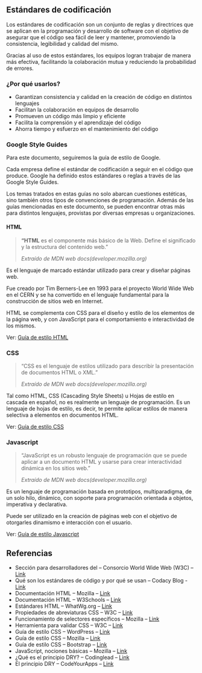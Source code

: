 ## **Estándares de codificación**

Los estándares de codificación son un conjunto de reglas y directrices que se aplican en la programación y desarrollo de software con el objetivo de asegurar que el código sea fácil de leer y mantener, promoviendo la consistencia, legibilidad y calidad del mismo.

Gracias al uso de estos estándares, los equipos logran trabajar de manera más efectiva, facilitando la colaboración mutua y reduciendo la probabilidad de errores.

### **¿Por qué usarlos?**

* Garantizan consistencia y calidad en la creación de código en distintos lenguajes
* Facilitan la colaboración en equipos de desarrollo
* Promueven un código más limpio y eficiente
* Facilita la comprensión y el aprendizaje del código
* Ahorra tiempo y esfuerzo en el mantenimiento del código

### **Google Style Guides**

Para este documento, seguiremos la guía de estilo de Google.

Cada empresa define el estándar de codificación a seguir en el código que produce. Google ha definido estos estándares o reglas a través de las Google Style Guides. 

Los temas tratados en estas guías no solo abarcan cuestiones estéticas, sino también otros tipos de convenciones de programación. Además de las guías mencionadas en este documento, se pueden encontrar otras más para distintos lenguajes, provistas por diversas empresas u organizaciones.

#### **HTML**

> **“HTML** es el componente más básico de la Web. Define el significado y la estructura del contenido web.” 
>
> _Extraído de MDN web docs(developer.mozilla.org)_

Es el lenguaje de marcado estándar utilizado para crear y diseñar páginas web. 

Fue creado por Tim Berners-Lee en 1993 para el proyecto World Wide Web en el CERN y se ha convertido en el lenguaje fundamental para la construcción de sitios web en Internet.

HTML se complementa con CSS para el diseño y estilo de los elementos de la página web, y con JavaScript para el comportamiento e interactividad de los mismos.

Ver: [Guía de estilo HTML](https://google.github.io/styleguide/htmlcssguide.html#HTML)

### **CSS**

> “CSS es el lenguaje de estilos utilizado para describir la presentación de documentos HTML o XML.”
>
> _Extraído de MDN web docs(developer.mozilla.org)_

Tal como HTML, CSS (Cascading Style Sheets) u Hojas de estilo en cascada en español, no es realmente un lenguaje de programación. Es un lenguaje de hojas de estilo, es decir, te permite aplicar estilos de manera selectiva a elementos en documentos HTML.

Ver: [Guía de estilo CSS](https://google.github.io/styleguide/htmlcssguide.html#CSS)

### **Javascript**

> “JavaScript es un robusto lenguaje de programación que se puede aplicar a un documento HTML y usarse para crear interactividad dinámica en los sitios web.”
>
> _Extraído de MDN web docs(developer.mozilla.org)_

Es un lenguaje de programación basada en prototipos, multiparadigma, de un solo hilo, dinámico, con soporte para programación orientada a objetos, imperativa y declarativa.

Puede ser utilizado en la creación de páginas web con el objetivo de otorgarles dinamismo e interacción con el usuario.

Ver: [Guía de estilo Javascript](https://google.github.io/styleguide/jsguide.html)

## Referencias

* Sección para desarrolladores del – Consorcio World Wide Web (W3C) – [Link](https://www.w3.org/developers/)
* Qué son los estándares de código y por qué se usan – Codacy Blog - [Link](https://blog.codacy.com/coding-standards-what-are-they-and-why-do-you-need-them/#:~:text=What%20are%20coding%20standards%3F,to%20build%20highly%20functional%20code.)
* Documentación HTML – Mozilla – [Link](https://developer.mozilla.org/en-US/docs/Web/HTML)
* Documentación HTML – W3Schools – [Link](https://www.w3schools.com/html/default.asp)
* Estándares HTML – WhatWg.org – [Link](https://html.spec.whatwg.org/)
* Propiedades de abreviaturas CSS – W3C – [Link](https://www.w3.org/TR/CSS21/about.html#shorthand)
* Funcionamiento de selectores específicos – Mozilla – [Link](https://developer.mozilla.org/en-US/docs/Web/CSS/Specificity)
* Herramienta para validar CSS – W3C – [Link](https://jigsaw.w3.org/css-validator/)
* Guía de estilo CSS – WordPress – [Link](https://developer.wordpress.org/coding-standards/wordpress-coding-standards/css/)
* Guía de estilo CSS – Mozilla – [Link](https://codeguide.co/#css)
* Guía de estilo CSS – Bootstrap – [Link](https://firefox-source-docs.mozilla.org/code-quality/coding-style/css_)
* JavaScript, nociones básicas – Mozilla – [Link](https://developer.mozilla.org/en-US/docs/Learn/Getting_started_with_the_web/JavaScript_basics)
* ¿Qué es el principio DRY? – Codinglead – [Link](https://codinglead.co/javascript/what-is-DRY-code)
* El principio DRY – CodeYourApps – [Link](https://codeyourapps.com/el-principio-dry-no-te-repitas/)